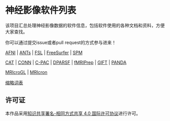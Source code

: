 # 神经影像软件列表

该项目汇总处理神经影像数据的软件信息，包括软件使用的各种文档和资料，方便大家查找。

你可以通过提交issue或者pull request的方式参与进来！

[AFNI](docs/AFNI.md) | [ANTs](docs/ANTs.md) | [FSL](docs/FSL.md) | [FreeSurfer](docs/FreeSurfer.md) | [SPM](docs/SPM.md)

[CAT](docs/CAT.md) | [CONN](docs/CONN.md) | [C-PAC](docs/C-PAC.md) | [DPARSF](docs/DPARSF.md) | [fMRIPrep](docs/fMRIPrep.md) | [GIFT](docs/GIFT.md) | [PANDA](docs/PANDA.md)

[MRIcroGL](docs/MRIcroGL.md) | [MRIcron](docs/MRIcron.md)

[缩略词表](docs/Abbreviation.md)

## 许可证

本作品采用[知识共享署名-相同方式共享 4.0 国际许可协议](http://creativecommons.org/licenses/by-sa/4.0/)进行许可。

